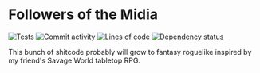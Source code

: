 # Followers of the Midia

[![Tests](https://github.com/Tairesh/midia/actions/workflows/tests.yml/badge.svg)](https://github.com/Tairesh/midia/actions/workflows/tests.yml)
[![Commit activity](https://img.shields.io/github/commit-activity/m/tairesh/midia)](https://github.com/Tairesh/midia/commits/main)
[![Lines of code](https://tokei.ekzhang.com/b1/github/Tairesh/midia)](https://github.com/Tairesh/midia/tree/main)
[![Dependency status](https://deps.rs/repo/github/Tairesh/midia/status.svg)](https://deps.rs/repo/github/Tairesh/midia)

This bunch of shitcode probably will grow to fantasy roguelike inspired by my friend's Savage World tabletop RPG.
